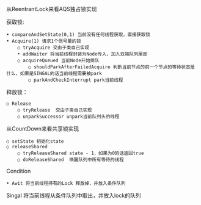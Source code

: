 从ReentrantLock来看AQS独占锁实现

获取锁:

	• compareAndSetState(0,1) 当前没有任何线程获取，直接获取锁
	• Acquire(1) 请求1个信号量的锁
		○ tryAcquire 交由子类自己实现
		• addWaiter 将当前线程封装为Node传入，加入双端队列尾部
		○ acquireQueued 当前Node开始排队
			○ shouldParkAfterFailedAcquire 判断当前节点的前一个节点的等待状态是什么，如果是SINGAL的话当前线程需要被park
			○ parkAndCheckInterrupt park当前线程
		
释放锁：

	○ Release
		○ tryRelease  交由子类自己实现
		○ unparkSuccessor unpark当前队列头的线程
		

从CountDown来看共享锁实现

	○ setState 初始化state
	○ releaseShared
		○ tryReleaseShared state - 1，如果为0的话返回true
		○ doReleaseShared  唤醒队列中所有等待的线程

Condition

	• Awit 将当前线程持有的Lock 释放掉，并放入条件队列
Singal 将当前线程从条件队列中取出，并放入lock的队列